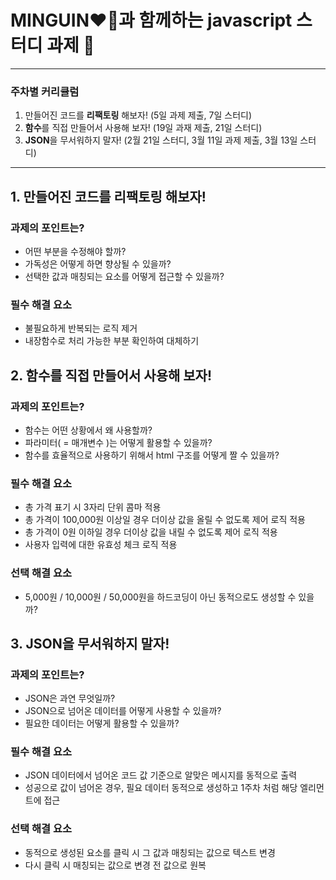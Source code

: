 # MINGUIN❤️‍🔥과 함께하는 javascript 스터디 과제 👊

---

### 주차별 커리큘럼

1. 만들어진 코드를 **리팩토링** 해보자! (5일 과제 제출, 7일 스터디)
2. **함수**를 직접 만들어서 사용해 보자! (19일 과재 제출, 21일 스터디)
3. **JSON**을 무서워하지 말자! (2월 21일 스터디, 3월 11일 과제 제출, 3월 13일 스터디)

---

## 1. 만들어진 코드를 리팩토링 해보자!

### 과제의 포인트는?

- 어떤 부분을 수정해야 할까?
- 가독성은 어떻게 하면 향상될 수 있을까?
- 선택한 값과 매칭되는 요소를 어떻게 접근할 수 있을까?

### 필수 해결 요소

- 불필요하게 반복되는 로직 제거
- 내장함수로 처리 가능한 부분 확인하여 대체하기

## 2. 함수를 직접 만들어서 사용해 보자!

### 과제의 포인트는?

- 함수는 어떤 상황에서 왜 사용할까?
- 파라미터( = 매개변수 )는 어떻게 활용할 수 있을까?
- 함수를 효율적으로 사용하기 위해서 html 구조를 어떻게 짤 수 있을까?

### 필수 해결 요소

- 총 가격 표기 시 3자리 단위 콤마 적용
- 총 가격이 100,000원 이상일 경우 더이상 값을 올릴 수 없도록 제어 로직 적용
- 총 가격이 0원 이하일 경우 더이상 값을 내릴 수 없도록 제어 로직 적용
- 사용자 입력에 대한 유효성 체크 로직 적용

### 선택 해결 요소

- 5,000원 / 10,000원 / 50,000원을 하드코딩이 아닌 동적으로도 생성할 수 있을까?

## 3. JSON을 무서워하지 말자!

### 과제의 포인트는?

- JSON은 과연 무엇일까?
- JSON으로 넘어온 데이터를 어떻게 사용할 수 있을까?
- 필요한 데이터는 어떻게 활용할 수 있을까?

### 필수 해결 요소

- JSON 데이터에서 넘어온 코드 값 기준으로 알맞은 메시지를 동적으로 출력
- 성공으로 값이 넘어온 경우, 필요 데이터 동적으로 생성하고 1주차 처럼 해당 엘리먼트에 접근

### 선택 해결 요소

- 동적으로 생성된 요소를 클릭 시 그 값과 매칭되는 값으로 텍스트 변경
- 다시 클릭 시 매칭되는 값으로 변경 전 값으로 원복
